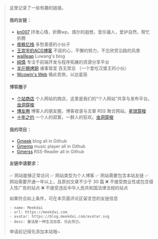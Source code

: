 > 这里记录了一些有趣的链接。
> 
> #### 我的友链：
> * [kn007](http://kn007.net/) 抒发心情，折腾wp，偶尔的遐想，音乐骚人，爱护自然，帮忙折腾
> * [夜枫忆栈](http://yefengs.com/) 多愁善感的小伙子
> * [王崇宇的ACG博客](http://www.mr158.cn/) 不屈的心，不懈的努力，不忘欣赏沿路的风景
> * [wallleap](https://myblog.wallleap.cn/) Luwang's blog
> * [纯情](https://xiaohack.org/) 专注于前端开发与程序拓展的资源分享平台
> * [半斤锵烤铜](https://www.b0k.net/) 诸事皆宜 百无禁忌 （一个爱吃汉堡王的小伙）
> * [Wcowin's Web](https://wcowin.work/) 循此苦旅，以达星辰
> 
> #### 博客圈子
> * [个站商店](http://storeweb.cn/) 个人网站的商店，这里是我们的“个人网站”共享与发布平台。[虫洞穿梭](https://storeweb.cn/s/1821)
> * [博友圈](https://www.boyouquan.com/home) 博客人的朋友圈，博客收录与文章 RSS 聚合网站。[星球穿梭](https://www.boyouquan.com/planet-shuttle)
> * [十年之约](https://www.foreverblog.cn/) 一个人的寂寞，一群人的狂欢。[虫洞穿梭](https://www.foreverblog.cn/go.html)
> 
> #### 我的项目：
> * [Gmeek](https://github.com/Meekdai/Gmeek)  blog all in Github
> * [Gmemp](https://github.com/Meekdai/Gmemp)  music player all in Github
> * [Gmerss](https://github.com/Meekdai/Gmerss)  RSS-Reader all in Github
> 
> #### 友链申请要求：
> ✅ 网站能够正常访问 ✅ 网站类型为个人博客 ✅ 网站需要包含本站友链 ✅ 网站需要开通一年以上，且原创文章不少于 30 篇 ❌ 不接受商业性或包含侵入性广告的站点 ❌ 不接受违反中华人民共和国法律法规的站点
> 
> 如果符合如上条件，可在本页面评论区留言您的友链信息
> 
> ```
> - name: Meekdai
> - url: https://meekdai.com
> - avatar: https://blog.meekdai.com/avatar.svg
> - desc: 童话是一种生活态度，仅此而已。
> ```
> 
> 申请前记得先添加本站哦~

